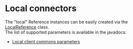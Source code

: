 Local connectors
================

The "local" Reference instances can be easily created via the
[LocalReference](javadocs://jse/api/index.html?org/restlet/data/LocalReference.html)
class. \
 The list of supported parameters is available in the javadocs:

-   [Local client commons
    parameters](javadocs://jse/engine/index.html?org/restlet/engine/local/LocalClientHelper.html)

